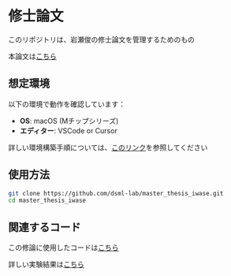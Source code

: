 # 修士論文

このリポジトリは、岩瀬俊の修士論文を管理するためのもの

本論文は[こちら](https://github.com/dsml-lab/master_thesis_iwase/blob/main/out/main.pdf)

## 想定環境
以下の環境で動作を確認しています：

- **OS**: macOS (Mチップシリーズ)
- **エディター**: VSCode or Cursor

詳しい環境構築手順については、[このリンク](https://qiita.com/tofu/items/6f590abb11a344b1fe7a)を参照してください

## 使用方法
```bash
git clone https://github.com/dsml-lab/master_thesis_iwase.git
cd master_thesis_iwase
```

## 関連するコード
この修論に使用したコードは[こちら](https://github.com/dsml-lab/double_descent_and_shape_texture_bias)

詳しい実験結果は[こちら](https://wandb.ai/dsml-kernel24/dd_distribution_color_emnist_split_lossweight_20241109_gamma_sigma)
